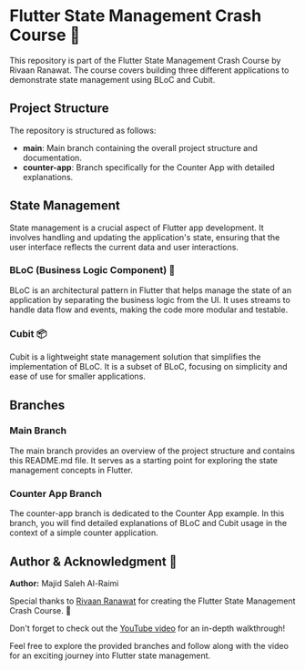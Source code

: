 # Flutter State Management Crash Course 🚀

This repository is part of the Flutter State Management Crash Course by Rivaan Ranawat. The course covers building three different applications to demonstrate state management using BLoC and Cubit.

## Project Structure

The repository is structured as follows:

- **main**: Main branch containing the overall project structure and documentation.
- **counter-app**: Branch specifically for the Counter App with detailed explanations.

## State Management

State management is a crucial aspect of Flutter app development. It involves handling and updating the application's state, ensuring that the user interface reflects the current data and user interactions.

### BLoC (Business Logic Component) 🧠

BLoC is an architectural pattern in Flutter that helps manage the state of an application by separating the business logic from the UI. It uses streams to handle data flow and events, making the code more modular and testable.

### Cubit 📦

Cubit is a lightweight state management solution that simplifies the implementation of BLoC. It is a subset of BLoC, focusing on simplicity and ease of use for smaller applications.

## Branches

### Main Branch

The main branch provides an overview of the project structure and contains this README.md file. It serves as a starting point for exploring the state management concepts in Flutter.

### Counter App Branch

The counter-app branch is dedicated to the Counter App example. In this branch, you will find detailed explanations of BLoC and Cubit usage in the context of a simple counter application.

## Author & Acknowledgment 🙌

**Author:** Majid Saleh Al-Raimi

Special thanks to [Rivaan Ranawat](https://github.com/RivaanRanawat) for creating the Flutter State Management Crash Course. 🙏

Don't forget to check out the [YouTube video](https://youtu.be/SDk_GldOtK8?si=Pv5QcO75-vw2fE15) for an in-depth walkthrough!

Feel free to explore the provided branches and follow along with the video for an exciting journey into Flutter state management.
